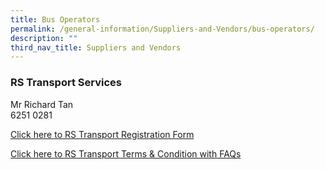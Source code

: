 ```yaml
---
title: Bus Operators
permalink: /general-information/Suppliers-and-Vendors/bus-operators/
description: ""
third_nav_title: Suppliers and Vendors
---
```

### RS Transport Services

Mr Richard Tan
<br>6251 0281

  
[Click here to RS Transport Registration Form](/files/RS%20Transport%20Bus%20Transport%20Registration%20Form.pdf)

[Click here to RS Transport Terms & Condition with FAQs](/files/RS%20Transport%20Bus%20t&c.pdf)